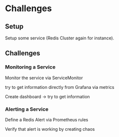 # Challenges

## Setup

Setup some service (Redis Cluster again for instance).

## Challenges

### Monitoring a Service

Monitor the service via ServiceMonitor

try to get information directly from Grafana via metrics

Create dashboard -> try to get information

### Alerting a Service

Define a Redis Alert via Prometheus rules

Verify that alert is working by creating chaos
